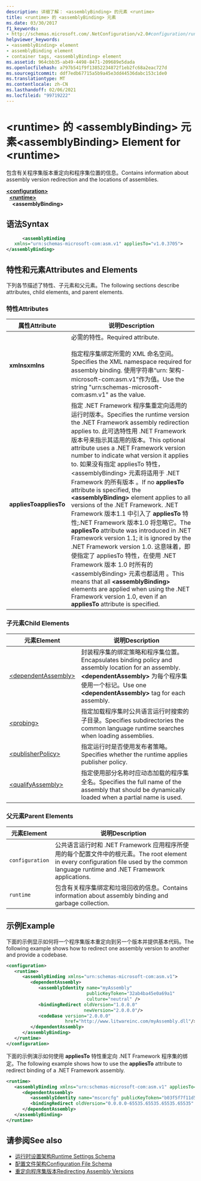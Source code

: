 ```yaml
---
description: 详细了解： <assemblyBinding> 的元素 <runtime>
title: <runtime> 的 <assemblyBinding> 元素
ms.date: 03/30/2017
f1_keywords:
- http://schemas.microsoft.com/.NetConfiguration/v2.0#configuration/runtime/assemblyBinding
helpviewer_keywords:
- <assemblyBinding> element
- assemblyBinding element
- container tags, <assemblyBinding> element
ms.assetid: 964cbb35-ab49-4498-8471-209689e5dada
ms.openlocfilehash: a797b541f9f13852234872f1eb2fc68a2eac727d
ms.sourcegitcommit: ddf7edb67715a5b9a45e3dd44536dabc153c1de0
ms.translationtype: MT
ms.contentlocale: zh-CN
ms.lasthandoff: 02/06/2021
ms.locfileid: "99719222"
---
```

# <a name="assemblybinding-element-for-runtime"></a><span data-ttu-id="9ee33-103">\<runtime> 的 \<assemblyBinding> 元素</span><span class="sxs-lookup"><span data-stu-id="9ee33-103">\<assemblyBinding> Element for \<runtime></span></span>

<span data-ttu-id="9ee33-104">包含有关程序集版本重定向和程序集位置的信息。</span><span class="sxs-lookup"><span data-stu-id="9ee33-104">Contains information about assembly version redirection and the locations of assemblies.</span></span>  
  
[**\<configuration>**](../configuration-element.md)\
&nbsp;&nbsp;[**\<runtime>**](runtime-element.md)\
&nbsp;&nbsp;&nbsp;&nbsp;**\<assemblyBinding>**  
  
## <a name="syntax"></a><span data-ttu-id="9ee33-105">语法</span><span class="sxs-lookup"><span data-stu-id="9ee33-105">Syntax</span></span>  
  
```xml  
      <assemblyBinding
   xmlns="urn:schemas-microsoft-com:asm.v1" appliesTo="v1.0.3705">  
</assemblyBinding>  
```  
  
## <a name="attributes-and-elements"></a><span data-ttu-id="9ee33-106">特性和元素</span><span class="sxs-lookup"><span data-stu-id="9ee33-106">Attributes and Elements</span></span>  

 <span data-ttu-id="9ee33-107">下列各节描述了特性、子元素和父元素。</span><span class="sxs-lookup"><span data-stu-id="9ee33-107">The following sections describe attributes, child elements, and parent elements.</span></span>  
  
### <a name="attributes"></a><span data-ttu-id="9ee33-108">特性</span><span class="sxs-lookup"><span data-stu-id="9ee33-108">Attributes</span></span>  
  
|<span data-ttu-id="9ee33-109">属性</span><span class="sxs-lookup"><span data-stu-id="9ee33-109">Attribute</span></span>|<span data-ttu-id="9ee33-110">说明</span><span class="sxs-lookup"><span data-stu-id="9ee33-110">Description</span></span>|  
|---------------|-----------------|  
|<span data-ttu-id="9ee33-111">**xmlns**</span><span class="sxs-lookup"><span data-stu-id="9ee33-111">**xmlns**</span></span>|<span data-ttu-id="9ee33-112">必需的特性。</span><span class="sxs-lookup"><span data-stu-id="9ee33-112">Required attribute.</span></span><br /><br /> <span data-ttu-id="9ee33-113">指定程序集绑定所需的 XML 命名空间。</span><span class="sxs-lookup"><span data-stu-id="9ee33-113">Specifies the XML namespace required for assembly binding.</span></span> <span data-ttu-id="9ee33-114">使用字符串“urn: 架构-microsoft-com:asm.v1”作为值。</span><span class="sxs-lookup"><span data-stu-id="9ee33-114">Use the string "urn:schemas-microsoft-com:asm.v1" as the value.</span></span>|  
|<span data-ttu-id="9ee33-115">**appliesTo**</span><span class="sxs-lookup"><span data-stu-id="9ee33-115">**appliesTo**</span></span>|<span data-ttu-id="9ee33-116">指定 .NET Framework 程序集重定向适用的运行时版本。</span><span class="sxs-lookup"><span data-stu-id="9ee33-116">Specifies the runtime version the .NET Framework assembly redirection applies to.</span></span> <span data-ttu-id="9ee33-117">此可选特性用 .NET Framework 版本号来指示其适用的版本。</span><span class="sxs-lookup"><span data-stu-id="9ee33-117">This optional attribute uses a .NET Framework version number to indicate what version it applies to.</span></span> <span data-ttu-id="9ee33-118">如果没有指定 appliesTo 特性，\<assemblyBinding> 元素将适用于 .NET Framework 的所有版本 。</span><span class="sxs-lookup"><span data-stu-id="9ee33-118">If no **appliesTo** attribute is specified, the **\<assemblyBinding>** element applies to all versions of the .NET Framework.</span></span> <span data-ttu-id="9ee33-119">.NET Framework 版本1.1 中引入了 **appliesTo** 特性;.NET Framework 版本1.0 将忽略它。</span><span class="sxs-lookup"><span data-stu-id="9ee33-119">The **appliesTo** attribute was introduced in .NET Framework version 1.1; it is ignored by the .NET Framework version 1.0.</span></span> <span data-ttu-id="9ee33-120">这意味着，即使指定了 appliesTo 特性，在使用 .NET Framework 版本 1.0 时所有的 \<assemblyBinding> 元素也都适用 。</span><span class="sxs-lookup"><span data-stu-id="9ee33-120">This means that all **\<assemblyBinding>** elements are applied when using the .NET Framework version 1.0, even if an **appliesTo** attribute is specified.</span></span>|  
  
### <a name="child-elements"></a><span data-ttu-id="9ee33-121">子元素</span><span class="sxs-lookup"><span data-stu-id="9ee33-121">Child Elements</span></span>  
  
|<span data-ttu-id="9ee33-122">元素</span><span class="sxs-lookup"><span data-stu-id="9ee33-122">Element</span></span>|<span data-ttu-id="9ee33-123">说明</span><span class="sxs-lookup"><span data-stu-id="9ee33-123">Description</span></span>|  
|-------------|-----------------|  
|[\<dependentAssembly>](dependentassembly-element.md)|<span data-ttu-id="9ee33-124">封装程序集的绑定策略和程序集位置。</span><span class="sxs-lookup"><span data-stu-id="9ee33-124">Encapsulates binding policy and assembly location for an assembly.</span></span> <span data-ttu-id="9ee33-125">**\<dependentAssembly>** 为每个程序集使用一个标记。</span><span class="sxs-lookup"><span data-stu-id="9ee33-125">Use one **\<dependentAssembly>** tag for each assembly.</span></span>|  
|[\<probing>](probing-element.md)|<span data-ttu-id="9ee33-126">指定加载程序集时公共语言运行时搜索的子目录。</span><span class="sxs-lookup"><span data-stu-id="9ee33-126">Specifies subdirectories the common language runtime searches when loading assemblies.</span></span>|  
|[\<publisherPolicy>](publisherpolicy-element.md)|<span data-ttu-id="9ee33-127">指定运行时是否使用发布者策略。</span><span class="sxs-lookup"><span data-stu-id="9ee33-127">Specifies whether the runtime applies publisher policy.</span></span>|  
|[\<qualifyAssembly>](qualifyassembly-element.md)|<span data-ttu-id="9ee33-128">指定使用部分名称时应动态加载的程序集全名。</span><span class="sxs-lookup"><span data-stu-id="9ee33-128">Specifies the full name of the assembly that should be dynamically loaded when a partial name is used.</span></span>|  
  
### <a name="parent-elements"></a><span data-ttu-id="9ee33-129">父元素</span><span class="sxs-lookup"><span data-stu-id="9ee33-129">Parent Elements</span></span>  
  
|<span data-ttu-id="9ee33-130">元素</span><span class="sxs-lookup"><span data-stu-id="9ee33-130">Element</span></span>|<span data-ttu-id="9ee33-131">说明</span><span class="sxs-lookup"><span data-stu-id="9ee33-131">Description</span></span>|  
|-------------|-----------------|  
|`configuration`|<span data-ttu-id="9ee33-132">公共语言运行时和 .NET Framework 应用程序所使用的每个配置文件中的根元素。</span><span class="sxs-lookup"><span data-stu-id="9ee33-132">The root element in every configuration file used by the common language runtime and .NET Framework applications.</span></span>|  
|`runtime`|<span data-ttu-id="9ee33-133">包含有关程序集绑定和垃圾回收的信息。</span><span class="sxs-lookup"><span data-stu-id="9ee33-133">Contains information about assembly binding and garbage collection.</span></span>|  
  
## <a name="example"></a><span data-ttu-id="9ee33-134">示例</span><span class="sxs-lookup"><span data-stu-id="9ee33-134">Example</span></span>  

 <span data-ttu-id="9ee33-135">下面的示例显示如何将一个程序集版本重定向到另一个版本并提供基本代码。</span><span class="sxs-lookup"><span data-stu-id="9ee33-135">The following example shows how to redirect one assembly version to another and provide a codebase.</span></span>  
  
```xml  
<configuration>  
   <runtime>  
      <assemblyBinding xmlns="urn:schemas-microsoft-com:asm.v1">  
         <dependentAssembly>  
            <assemblyIdentity name="myAssembly"  
                              publicKeyToken="32ab4ba45e0a69a1"  
                              culture="neutral" />  
            <bindingRedirect oldVersion="1.0.0.0"  
                             newVersion="2.0.0.0"/>  
            <codeBase version="2.0.0.0"  
                      href="http://www.litwareinc.com/myAssembly.dll"/>  
         </dependentAssembly>  
      </assemblyBinding>  
   </runtime>  
</configuration>  
```  
  
 <span data-ttu-id="9ee33-136">下面的示例演示如何使用 **appliesTo** 特性重定向 .NET Framework 程序集的绑定。</span><span class="sxs-lookup"><span data-stu-id="9ee33-136">The following example shows how to use the **appliesTo** attribute to redirect binding of a .NET Framework assembly.</span></span>  
  
```xml  
<runtime>  
   <assemblyBinding xmlns="urn:schemas-microsoft-com:asm.v1" appliesTo="v1.0.3705">  
      <dependentAssembly>
         <assemblyIdentity name="mscorcfg" publicKeyToken="b03f5f7f11d50a3a" culture=""/>  
         <bindingRedirect oldVersion="0.0.0.0-65535.65535.65535.65535" newVersion="1.0.3300.0"/>  
      </dependentAssembly>  
   </assemblyBinding>  
</runtime>  
```  
  
## <a name="see-also"></a><span data-ttu-id="9ee33-137">请参阅</span><span class="sxs-lookup"><span data-stu-id="9ee33-137">See also</span></span>

- [<span data-ttu-id="9ee33-138">运行时设置架构</span><span class="sxs-lookup"><span data-stu-id="9ee33-138">Runtime Settings Schema</span></span>](index.md)
- [<span data-ttu-id="9ee33-139">配置文件架构</span><span class="sxs-lookup"><span data-stu-id="9ee33-139">Configuration File Schema</span></span>](../index.md)
- [<span data-ttu-id="9ee33-140">重定向程序集版本</span><span class="sxs-lookup"><span data-stu-id="9ee33-140">Redirecting Assembly Versions</span></span>](../../redirect-assembly-versions.md)
